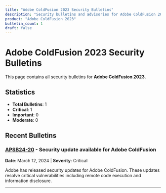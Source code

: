 ```yaml
---
title: "Adobe ColdFusion 2023 Security Bulletins"
description: "Security bulletins and advisories for Adobe ColdFusion 2023"
product: "Adobe ColdFusion 2023"
bulletin_count: 1
draft: false
---
```


# Adobe ColdFusion 2023 Security Bulletins

This page contains all security bulletins for **Adobe ColdFusion 2023**.

## Statistics

- **Total Bulletins**: 1
- **Critical**: 1
- **Important**: 0
- **Moderate**: 0

## Recent Bulletins

### [APSB24-20](https://helpx.adobe.com/security/products/coldfusion/apsb24-20.html) - Security update available for Adobe ColdFusion

**Date**: March 12, 2024 | **Severity**: Critical

Adobe has released security updates for Adobe ColdFusion. These updates resolve critical vulnerabilities including remote code execution and information disclosure.

---

